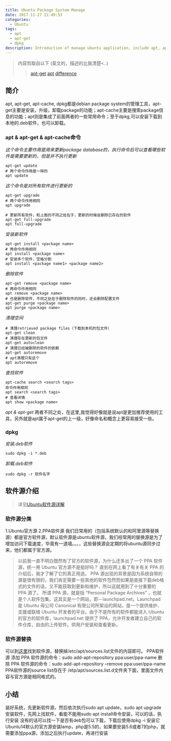 ```yaml
---
title: Ubuntu Package System Manage
date: 2017-11-27 21:49:53
categories:
  - Ubuntu
tags:
  - apt
  - apt-get
  - dpkg
description: Introduction of manage ubuntu application, include apt, apt-get, apt-pure, dpkg
---
```


> 内容剪取自以下 (英文的，描述的比我清楚<..)
>> [apt-get](https://itsfoss.com/apt-get-linux-guide/)
>> [apt](https://itsfoss.com/apt-command-guide/)
>> [difference](https://itsfoss.com/apt-vs-apt-get-difference/)
## 简介
apt, apt-get, apt-cache, dpkg都是debian package system的管理工具，apt-get主要是安装，升级，卸载package的功能；apt-cache主要是搜索package信息的功能；apt则是集成了前面两者的一些常用命令；至于dpkg,可以安装下载到本地的.deb软件，也可以卸载。

### apt & apt-get & apt-cache命令
*这个命令主要作用是用来更新package database的，执行命令后可以查看哪些软件是需要更新的，但是并不执行更新*

```
apt-get update
# 两个命令作用是一样的
apt update
```

*这个命令是对所有软件进行更新的*
```
apt-get upgrade
# 两个命令作用相同
apt upgrade

# 更新所有软件，和上面的不同之处在于，更新的时候会删除已存在的软件
apt-get full-upgrade
apt full-upgrade
```
*安装新软件*
```
apt-get install <package name>
# 两命令作用相同
apt install <package name>
# 安装多个软件，空格分割
apt install <package name1> <package name2>
```
*删除软件*
```
apt-get remove <package name>
# 两命令作用相同
apt remove <package name>
# 也是删除软件，不同之处在于删除软件的同时，还会删除配置文件
apt-get purge <package name>
apt purge <package name>
```
*清理空间*
```
# 清理retrieved package files（下载到本机的包文件）
apt-get clean
# 清理存在更新的包文件
apt-get autoclean
# 清理已经被删除的软件的依赖
apt-get autoremove
# apt清理只有这个
apt autoremove
```
*查找软件*
```
apt-cache search <search tags>
命令作用相同
apt search <search tags>
# 查看详情
apt show <package name>
```
*apt & apt-get*
两者不同之处，在这里,我觉得好像就是说apt是更加推荐使用的工具，另外就是apt属于apt-get的上一级，好像命名和概念上更容易接受一些。

### dpkg
*安装.deb软件*
```
sudo dpkg -i *.deb
```
*卸载.deb软件*
```
sudo dpkg -r 软件名字
```

## 软件源介绍
> 详见[Ubuntu软件源详解](https://woshijpf.github.io/%E5%88%A9%E5%99%A8/2016/10/23/Ubuntu%E8%BD%AF%E4%BB%B6%E6%BA%90%E8%AF%A6%E8%A7%A3.html)

### 软件源分类
1.Ubuntu官方源
2.PPA软件源
我们日常用的（包括系统默认的和阿里源等替换源）都是官方软件源，默认软件源是ubuntu软件源，我们经常用的替换源是为了增加访问下载速度，毕竟有一道墙。。。，这些替换源会定期的将ubuntu源同步过来，他们都属于官方源。
>以前我一直不明白既然有了官方的软件源，为什么还多出了一个 PPA 软件源，统一用 Ubuntu 官方源不是挺好吗？ 直到在网上看了有关有关 PPA 的介绍后，我才了解了它的真正用途。
PPA 源出现的背景是因为系统自带的源是很有限的，我们肯定需要一些其他的软件包然而如果是直接下载deb格式的文件的话，又不能获取到更新和维护，所以这就用到了十分重要的 PPA 源了。
所谓 PPA 源，就是指 “Personal Package Archives” ，也就是个人软件包集。这其实是一个网站，即－launchpad.net。Launchpad 是 Ubuntu 母公司 Canonical 有限公司所架设的网站，是一个提供维护、支援或联络 Ubuntu 开发者的平台。由于不是所有的软件都能进入 Ubuntu 的官方的软件库，launchpad.net 提供了 PPA，允许开发者建立自己的软件仓库，自由的上传软件。供用户安装和查看更新。

### 软件源替换
可以到[这里](https://segmentfault.com/a/1190000000375848)找到软件源，替换掉/etc/apt/sources.list文件的内容即可。
PPA软件源
添加 PPA 软件源的命令：sudo add-apt-repository ppa:user/ppa-name
删除 PPA 软件源的命令：sudo add-apt-repository –remove ppa:user/ppa-name
PPA软件源的source list存在于 /etp/apt/sources.list.d文件夹下面，里面文件内容与官方源是相同格式的。

## 小结
装好系统，先更新软件源，然后依次执行sudo apt update，sudo apt upgrade
安装软件，先网上找软件，看能不能用sudo apt install命令安装，可以的话，执行安装
没有的话可以找一下是否有deb包可以下载，下载后使用dpkg -i 安装它
Ubuntu14默认的官方源安装lamp，php是5.5的，如果要安装5.6或者7的php，就需要添加ppa源，添加之后执行update，再进行安装





